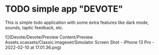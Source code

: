 #  TODO simple app "DEVOTE"

This is simple todo application with some extra features like dark mode, sounds, taptic feedback, etc.

![](Devote/Devote/Preview Content/Preview Assets.xcassets/Classic.imageset/Simulator Screen Shot - iPhone 13 Pro - 2022-02-10 at 17.01.36.png)
